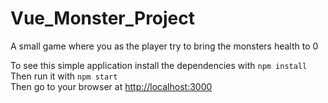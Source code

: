 # Vue_Monster_Project

A small game where you as the player try to bring the monsters health to 0

To see this simple application install the dependencies with `npm install`\
Then run it with `npm start`\
Then go to your browser at <http://localhost:3000>
